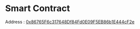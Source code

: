 
# Smart Contract

Address : [0x86765F6c317648Df84Fd0E09F5EB86b1E444cF2e](https://rinkeby.etherscan.io/address/0x86765F6c317648Df84Fd0E09F5EB86b1E444cF2e)
